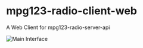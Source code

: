 # mpg123-radio-client-web
A Web Client for mpg123-radio-server-api

![Main Interface](http://i.imgur.com/E30fcJR.png)
